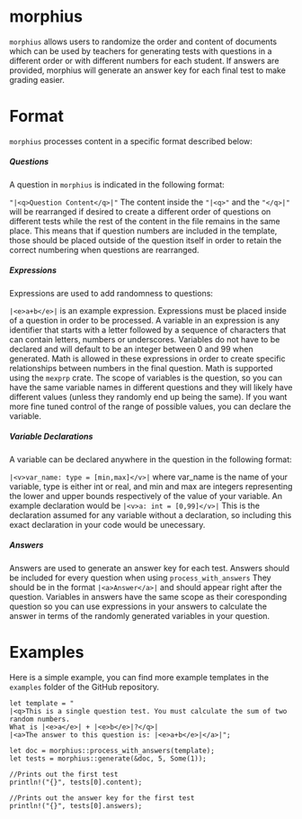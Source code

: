 # morphius

`morphius` allows users to randomize the order and content of documents
which can be used by teachers for generating tests with questions in a 
different order or with different numbers for each student. If answers
are provided, morphius will generate an answer key for each final test to
make grading easier.

# Format
`morphius` processes content in a specific format described below:

##### Questions
A question in `morphius` is indicated in the following format:

`"|<q>Question Content</q>|"` The content inside the `"|<q>"` and the `"</q>|"`
will be rearranged if desired to create a different order of questions on different 
tests while the rest of the content in the file remains in the same place. This means
that if question numbers are included in the template, those should be placed outside
of the question itself in order to retain the correct numbering when questions are 
rearranged.

##### Expressions
Expressions are used to add randomness to questions:

`|<e>a+b</e>|` is an example expression. Expressions must be placed inside of a question
in order to be processed. A variable in an expression is any identifier that starts with 
a letter followed by a sequence of characters that can contain letters, numbers or underscores.
Variables do not have to be declared and will default to be an integer between 0 and 99 when generated.
Math is allowed in these expressions in order to create specific relationships between numbers in the final
question. Math is supported using the `mexprp` crate. The scope of variables is the question, so you can have
the same variable names in different questions and they will likely have different values (unless they randomly
end up being the same). If you want more fine tuned control of the range of possible values, you can declare
the variable.

##### Variable Declarations
A variable can be declared anywhere in the question in the following format:

`|<v>var_name: type = [min,max]</v>|` where var_name is the name of your variable, type is either int or real, and min and max
are integers representing the lower and upper bounds respectively of the value of your variable. An example declaration would be
`|<v>a: int = [0,99]</v>|` This is the declaration assumed for any variable without a declaration, so including this exact
declaration in your code would be unecessary.

##### Answers

Answers are used to generate an answer key for each test. Answers should be included for every question when using
`process_with_answers` They should be in the format `|<a>Answer</a>|` and should appear right after the question. Variables
in answers have the same scope as their coresponding question so you can use expressions in your answers to calculate the
answer in terms of the randomly generated variables in your question.


# Examples
Here is a simple example, you can find more example templates in the `examples` folder of the GitHub repository.
```
let template = "
|<q>This is a single question test. You must calculate the sum of two random numbers.
What is |<e>a</e>| + |<e>b</e>|?</q>|
|<a>The answer to this question is: |<e>a+b</e>|</a>|";

let doc = morphius::process_with_answers(template);
let tests = morphius::generate(&doc, 5, Some(1));

//Prints out the first test
println!("{}", tests[0].content);

//Prints out the answer key for the first test
println!("{}", tests[0].answers);

```